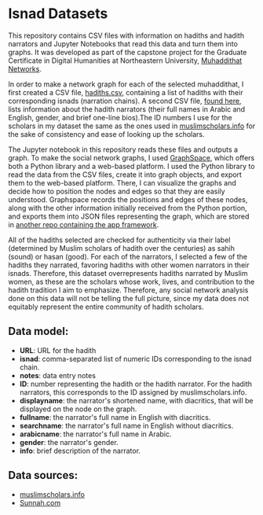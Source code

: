 # Isnad Datasets

This repository contains CSV files with information on hadiths and hadith narrators and Jupyter Notebooks that read this data and turn them into graphs. It was developed as part of the capstone project for the Graduate Certificate in Digital Humanities at Northeastern University, [Muhaddithat Networks](https://muhaddithat.net). 

In order to make a network graph for each of the selected muhaddithat, I first created a CSV file, [hadiths.csv](https://github.com/muhaddithat/isnad-datasets/blob/main/data/hadiths.csv), containing a list of hadiths with their corresponding isnads (narration chains). A second CSV file, [found here](https://github.com/muhaddithat/isnad-datasets/blob/main/data/variousnarrators.csv), lists information about the hadith narrators (their full names in Arabic and English, gender, and brief one-line bios).The ID numbers I use for the scholars in my dataset the same as the ones used in [muslimscholars.info](https://muslimscholars.info/) for the sake of consistency and ease of looking up the scholars.

The Jupyter notebook in this repository reads these files and outputs a graph. To make the social network graphs, I used [GraphSpace](http://www.graphspace.org/), which offers both a Python library and a web-based platform. I used the Python library to read the data from the CSV files, create it into graph objects, and export them to the web-based platform. There, I can visualize the graphs and decide how to position the nodes and edges so that they are easily understood. Graphspace records the positions and edges of these nodes, along with the other information initially received from the Python portion, and exports them into JSON files representing the graph, which are stored in [another repo containing the app framework](https://github.com/muhaddithat/interactive-graph-app). 

All of the hadiths selected are checked for authenticity via their label (determined by Muslim scholars of hadith over the centuries) as sahih (sound) or hasan (good). For each of the narrators, I selected a few of the hadiths they narrated, favoring hadiths with other women narrators in their isnads. Therefore, this dataset overrepresents hadiths narrated by Muslim women, as these are the scholars whose work, lives, and contribution to the hadith tradition I aim to emphasize.  Therefore, any social network analysis done on this data will not be telling the full picture, since my data does not equitably represent the entire community of hadith scholars. 


## Data model:
- **URL**: URL for the hadith
- **isnad**: comma-separated list of numeric IDs corresponding to the isnad chain. 
- **notes**: data entry notes 
- **ID**: number representing the hadith or the hadith narrator. For the hadith narrators, this corresponds to the ID assigned by muslimscholars.info.
- **displayname**: the narrator's shortened name, with diacritics, that will be displayed on the node on the graph.
- **fullname**: the narrator's full name in English with diacritics.
- **searchname**: the narrator's full name in English without diacritics.
- **arabicname**: the narrator's full name in Arabic.
- **gender**: the narrator's gender.
- **info**: brief description of the narrator.

## Data sources:
- [muslimscholars.info](https://muslimscholars.info/)
- [Sunnah.com](https://sunnah.com/)
